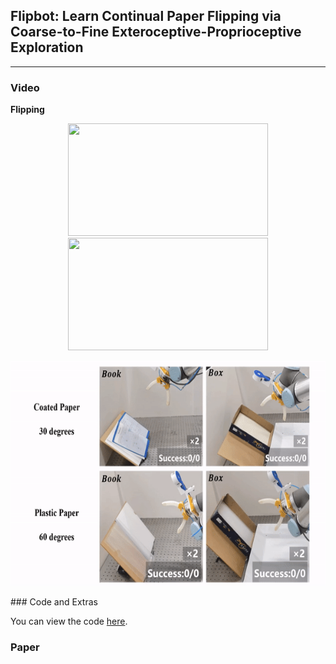 ## Flipbot: Learn Continual Paper Flipping via Coarse-to-Fine Exteroceptive-Proprioceptive Exploration

___
### Video

**Flipping**
<p align = "center">
<img src="1.gif" width="320" height="180"> 
<img src="2.gif" width="320" height="180"> 
</p>
<p align = "center">
<img src="3.gif" width="640" height="360"> 
</p>
### Code and Extras

You can view the code [here](https://github.com/RobotLL/Flipbot).

### Paper
  
